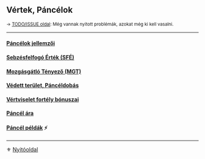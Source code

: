 ## Vértek, Páncélok

<sub>→ [TODO/ISSUE oldal](https://github.com/kaktusztea/szilankrpg/wiki/TODO.ISSUE.vertek.pancelok): Még vannak nyitott problémák, azokat még ki kell vasalni.</sub>

---
#### [Páncélok jellemzői](069_01_pancelok_jellemzoi.md)

#### [Sebzésfelfogó Érték (SFÉ)](069_02_SFE.md)

#### [Mozgásgátló Tényező (MGT)](069_03_MGT.md)

#### [Védett terület, Páncéldobás](069_04_vedett_terulet_panceldobas.md)

#### [Vértviselet fortély bónuszai](069_05_vertviselet_fortely_bonuszai.md)

#### [Páncél ára](069_06_pancel_ara.md)

#### [Páncél példák](069_07_pancel_peldak.md) ⚡

---

⚜️ [Nyitóoldal](start.md#6-harcrendszer-%EF%B8%8F)
